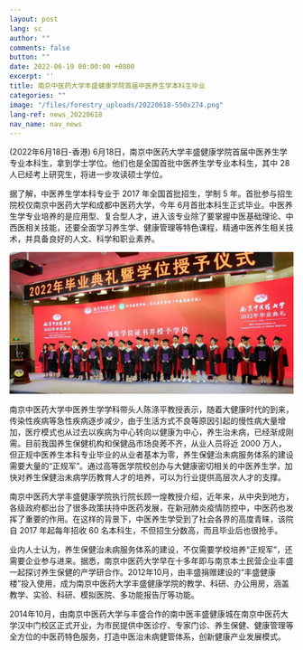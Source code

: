 ```yaml
---
layout: post
lang: sc
author: ""
comments: false
button: ""
date: 2022-06-19 00:00:00 +0800
excerpt: ''
title: 南京中医药大学丰盛健康学院首届中医养生学本科生毕业
categories: ""
image: "/files/forestry_uploads/20220618-550x274.png"
lang-ref: news_20220618
nav_name: nav_news
---
```


(2022年6月18日-香港) 6月18日，南京中医药大学丰盛健康学院首届中医养生学专业本科生，拿到学士学位。他们也是全国首批中医养生学专业本科生，其中 28 人已经考上研究生，将进一步攻读硕士学位。

据了解，中医养生学本科专业于 2017 年全国首批招生，学制 5 年。首批参与招生院校仅南京中医药大学和成都中医药大学，今年 6月首批本科生正式毕业。中医养生学专业培养的是应用型、复合型人才，进入该专业除了要掌握中医基础理论、中西医相关技能，还要全面学习养生学、健康管理等特色课程，精通中医养生相关技术，并具备良好的人文、科学和职业素养。

![](/files/forestry_uploads/20220618-550x274.png)

南京中医药大学中医养生学学科带头人陈涤平教授表示，随着大健康时代的到来，传染性疾病等急性疾病逐步减少，由于生活方式不良等原因引起的慢性病大量增加，医疗模式也从过去以疾病为中心转向以健康为中心，养生治未病，已经渐成刚需。目前我国养生保健机构和保健品市场良莠不齐，从业人员将近 2000 万人，但正规中医养生本科专业毕业的从业者基本为零，养生保健治未病服务体系的建设需要大量的“正规军”。通过高等医学院校创办与大健康密切相关的中医养生学，加快对养生保健治未病学历教育人才的培养，可以为行业提供高层次人才的支撑。

南京中医药大学丰盛健康学院执行院长顾一煌教授介绍，近年来，从中央到地方，各级政府都出台了很多政策扶持中医药发展，在新冠肺炎疫情防控中，中医药也发挥了重要的作用。在这样的背景下，中医养生学受到了社会各界的高度青睐，该院自 2017 年起每年招收 60 名本科生，不但招生分数高，而且毕业后也很抢手。

业内人士认为，养生保健治未病服务体系的建设，不仅需要学校培养“正规军”，还需要企业参与进来。据悉，南京中医药大学早在十多年即与南京本土民营企业丰盛一起探讨养生保健的产学研合作。2012年10月，由丰盛捐赠建设的“丰盛健康楼”投入使用，成为南京中医药大学丰盛健康学院的教学、科研、办公用房，涵盖教学、实验、科研、模拟医院、多功能报告厅等功能。

2014年10月，由南京中医药大学与丰盛合作的南中医丰盛健康城在南京中医药大学汉中门校区正式开业，为市民提供中医诊疗、专家门诊、养生保健、健康管理等全方位的中医药特色服务，打造中医治未病健管体系，创新健康产业发展模式。
